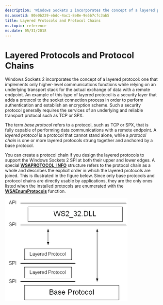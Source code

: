 ```yaml
---
description: 'Windows Sockets 2 incorporates the concept of a layered protocol: one that implements only higher-level communications functions while relying on an underlying transport stack for the actual exchange of data with a remote endpoint.'
ms.assetid: 80e0b229-ebdc-4ac1-8e8e-9e5b7cfc3ab5
title: Layered Protocols and Protocol Chains
ms.topic: reference
ms.date: 05/31/2018
---
```


# Layered Protocols and Protocol Chains

Windows Sockets 2 incorporates the concept of a layered protocol: one that implements only higher-level communications functions while relying on an underlying transport stack for the actual exchange of data with a remote endpoint. An example of this type of layered protocol is a security layer that adds a protocol to the socket connection process in order to perform authentication and establish an encryption scheme. Such a security protocol generally requires the services of an underlying and reliable transport protocol such as TCP or SPX.

The term *base protocol* refers to a protocol, such as TCP or SPX, that is fully capable of performing data communications with a remote endpoint. A *layered protocol* is a protocol that cannot stand alone, while a *protocol chain* is one or more layered protocols strung together and anchored by a base protocol.

You can create a protocol chain if you design the layered protocols to support the Windows Sockets 2 SPI at both their upper and lower edges. A special [**WSAPROTOCOL\_INFO**](/windows/win32/api/winsock2/ns-winsock2-wsaprotocol_infoa) structure refers to the protocol chain as a whole and describes the explicit order in which the layered protocols are joined. This is illustrated in the figure below. Since only base protocols and protocol chains are directly usable by applications, they are the only ones listed when the installed protocols are enumerated with the [**WSAEnumProtocols**](/windows/desktop/api/Winsock2/nf-winsock2-wsaenumprotocolsa) function.

![layered protocol architecture](images/ovrvw2-3.png)

 

 
